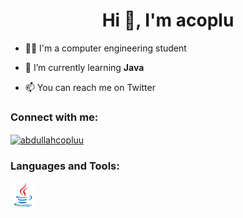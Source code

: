 <h1 align="center">Hi 👋, I'm acoplu</h1>

- 👨‍💻	I'm a computer engineering student

- 🌱 I’m currently learning **Java**

- 📫 You can reach me on Twitter

<h3 align="left">Connect with me:</h3>
<p align="left">
<a href="https://twitter.com/abdullahcopluu" target="blank"><img align="center" src="https://raw.githubusercontent.com/rahuldkjain/github-profile-readme-generator/master/src/images/icons/Social/twitter.svg" alt="abdullahcopluu" height="30" width="40" /></a>
</p>

<h3 align="left">Languages and Tools:</h3>
<p align="left"> <a href="https://www.java.com" target="_blank" rel="noreferrer"> <img src="https://raw.githubusercontent.com/devicons/devicon/master/icons/java/java-original.svg" alt="java" width="40" height="40"/> </a> </p>

<!---
acoplu/acoplu is a ✨ special ✨ repository because its `README.md` (this file) appears on your GitHub profile.
You can click the Preview link to take a look at your changes.
--->
